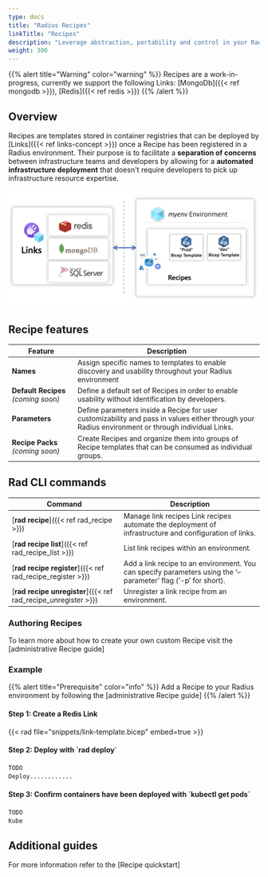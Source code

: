 ```yaml
---
type: docs
title: "Radius Recipes"
linkTitle: "Recipes"
description: "Leverage abstraction, portability and control in your Radius application with Recipes"
weight: 300
---
```


{{% alert title="Warning" color="warning" %}}
Recipes are a work-in-progress, currently we support the following Links: [MongoDb]({{< ref mongodb >}}), [Redis]({{< ref redis >}})
{{% /alert %}}

## Overview

Recipes are templates stored in container registries that can be deployed by [Links]({{< ref links-concept >}}) once a Recipe has been registered in a Radius environment. Their purpose is to facilitate a **separation of concerns** between infrastructure teams and developers by allowing for a **automated infrastructure deployment** that doesn't require developers to pick up infrastructure resource expertise.


<img src="recipes.png" alt="Diagram of a container registry containing multiple templates and linking back to a Radius application with a Link" width=700px />

## Recipe features

| Feature | Description |
|---------|-------------|
| **Names** | Assign specific names to templates to enable discovery and usability throughout your Radius environment |
| **Default Recipes** *(coming soon)* | Define a default set of Recipes in order to enable usability without identification by developers.
| **Parameters** | Define parameters inside a Recipe for user customizability and pass in values either through your Radius environment or through individual Links.
| **Recipe Packs** *(coming soon)* | Create Recipes and organize them into groups of Recipe templates that can be consumed as individual groups.

## Rad CLI commands
| Command | Description |
|---------|-------------|
| [**rad recipe**]({{< ref rad_recipe >}}) | Manage link recipes Link recipes automate the deployment of infrastructure and configuration of links.
| [**rad recipe list**]({{< ref rad_recipe_list >}}) | List link recipes within an environment.
| [**rad recipe register**]({{< ref rad_recipe_register >}}) | Add a link recipe to an environment. You can specify parameters using the ‘–parameter’ flag (’-p’ for short).
| [**rad recipe unregister**]({{< ref rad_recipe_unregister >}}) | Unregister a link recipe from an environment.


### Authoring Recipes

To learn more about how to create your own custom Recipe visit the [administrative Recipe guide]


### Example

{{% alert title="Prerequisite" color="info" %}}
Add a Recipe to your Radius environment by following the [administrative Recipe guide]
{{% /alert %}}

<h4>Step 1: Create a Redis Link</h4>

{{< rad file="snippets/link-template.bicep" embed=true >}}

<h4>Step 2: Deploy with `rad deploy`</h4>

```zsh
TODO
Deploy............
```

<h4>Step 3: Confirm containers have been deployed with `kubectl get pods`</h4>

```zsh
TODO
Kube
```

## Additional guides

For more information refer to the [Recipe quickstart]


